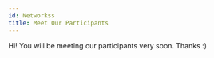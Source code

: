 ```yaml
---
id: Networkss
title: Meet Our Participants
---
```


Hi! You will be meeting our participants very soon. Thanks :)